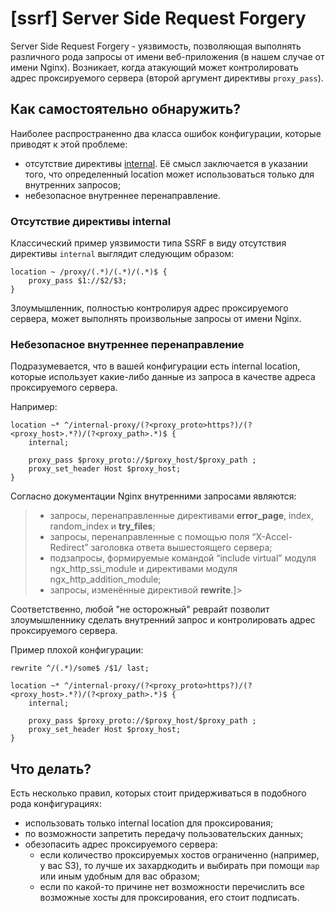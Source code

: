 # [ssrf] Server Side Request Forgery

Server Side Request Forgery - уязвимость, позволяющая выполнять различного рода запросы от имени веб-приложения (в нашем случае от имени Nginx).
Возникает, когда атакующий может контролировать адрес проксируемого сервера (второй аргумент директивы `proxy_pass`).


## Как самостоятельно обнаружить?
Наиболее распространенно два класса ошибок конфигурации, которые приводят к этой проблеме:
  - отсутствие директивы [internal](http://nginx.org/ru/docs/http/ngx_http_core_module.html#internal). Её смысл заключается в указании того, что определенный location может использоваться только для внутренних запросов;
  - небезопасное внутреннее перенаправление.

### Отсутствие директивы internal
Классический пример уязвимости типа SSRF в виду отсутствия директивы `internal` выглядит следующим образом:
```nginx
location ~ /proxy/(.*)/(.*)/(.*)$ {
    proxy_pass $1://$2/$3;
}
```
Злоумышленник, полностью контролируя адрес проксируемого сервера, может выполнять произвольные запросы от имени Nginx.

### Небезопасное внутреннее перенаправление
Подразумевается, что в вашей конфигурации есть internal location, которые использует какие-либо данные из запроса в качестве адреса проксируемого сервера.

Например:
```nginx
location ~* ^/internal-proxy/(?<proxy_proto>https?)/(?<proxy_host>.*?)/(?<proxy_path>.*)$ {
    internal;

    proxy_pass $proxy_proto://$proxy_host/$proxy_path ;
    proxy_set_header Host $proxy_host;
}
```

Согласно документации Nginx внутренними запросами являются:
>  - запросы, перенаправленные директивами **error_page**, index, random_index и **try_files**;
>  - запросы, перенаправленные с помощью поля “X-Accel-Redirect” заголовка ответа вышестоящего сервера;
>  - подзапросы, формируемые командой “include virtual” модуля ngx_http_ssi_module и директивами модуля ngx_http_addition_module;
>  - запросы, изменённые директивой **rewrite**.]>

Соответственно, любой "не осторожный" реврайт позволит злоумышленнику сделать внутренний запрос и контролировать адрес проксируемого сервера.

Пример плохой конфигурации:
```nginx
rewrite ^/(.*)/some$ /$1/ last;

location ~* ^/internal-proxy/(?<proxy_proto>https?)/(?<proxy_host>.*?)/(?<proxy_path>.*)$ {
    internal;

    proxy_pass $proxy_proto://$proxy_host/$proxy_path ;
    proxy_set_header Host $proxy_host;
}
```

## Что делать?
Есть несколько правил, которых стоит придерживаться в подобного рода конфигурациях:
  - использовать только internal location для проксирования;
  - по возможности запретить передачу пользовательских данных;
  - обезопасить адрес проксируемого сервера:
    * если количество проксируемых хостов ограниченно (например, у вас S3), то лучше их захардкодить и выбирать при помощи `map` или иным удобным для вас образом;
    * если по какой-то причине нет возможности перечислить все возможные хосты для проксирования, его стоит подписать.
